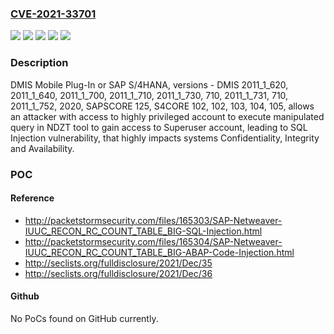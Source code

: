 ### [CVE-2021-33701](https://cve.mitre.org/cgi-bin/cvename.cgi?name=CVE-2021-33701)
![](https://img.shields.io/static/v1?label=Product&message=DMIS%20Mobile%20Plug-In&color=blue)
![](https://img.shields.io/static/v1?label=Product&message=SAP%20S%2F4HANA&color=blue)
![](https://img.shields.io/static/v1?label=Version&message=%3CDMIS%202011_1_620%20&color=brighgreen)
![](https://img.shields.io/static/v1?label=Version&message=%3CSAPSCORE%20125%20&color=brighgreen)
![](https://img.shields.io/static/v1?label=Vulnerability&message=CWE-89%3A%20Improper%20Neutralization%20of%20Special%20Elements%20used%20in%20an%20SQL%20Command%20('SQL%20Injection%EF%BF%BD)&color=brighgreen)

### Description

DMIS Mobile Plug-In or SAP S/4HANA, versions - DMIS 2011_1_620, 2011_1_640, 2011_1_700, 2011_1_710, 2011_1_730, 710, 2011_1_731, 710, 2011_1_752, 2020, SAPSCORE 125, S4CORE 102, 102, 103, 104, 105, allows an attacker with access to highly privileged account to execute manipulated query in NDZT tool to gain access to Superuser account, leading to SQL Injection vulnerability, that highly impacts systems Confidentiality, Integrity and Availability.

### POC

#### Reference
- http://packetstormsecurity.com/files/165303/SAP-Netweaver-IUUC_RECON_RC_COUNT_TABLE_BIG-SQL-Injection.html
- http://packetstormsecurity.com/files/165304/SAP-Netweaver-IUUC_RECON_RC_COUNT_TABLE_BIG-ABAP-Code-Injection.html
- http://seclists.org/fulldisclosure/2021/Dec/35
- http://seclists.org/fulldisclosure/2021/Dec/36

#### Github
No PoCs found on GitHub currently.

